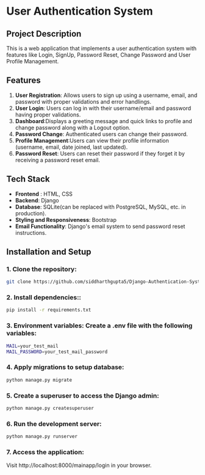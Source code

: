 # User Authentication System

## Project Description

This is a web application that implements a user authentication system with features like Login, SignUp, Password Reset, Change Password and User Profile Management.

## Features

1. **User Registration**: Allows users to sign up using a username, email, and password with proper validations and error handlings.
2. **User Login**: Users can log in with their username/email and password having proper validations.
3. **Dashboard**:Displays a greeting message and quick links to profile and change password along with a Logout option.
4. **Password Change**: Authenticated users can change their password.
5. **Profile Management**:Users can view their profile information (username, email, date joined, last updated).
6. **Password Reset**: Users can reset their password if they forget it by receiving a password reset email.


## Tech Stack

- **Frontend** : HTML, CSS
- **Backend**: Django
- **Database**: SQLite(can be replaced with PostgreSQL, MySQL, etc. in production).
- **Styling and Responsiveness**: Bootstrap
- **Email Functionality**: Django's email system to send password reset instructions.



## Installation and Setup

### 1. Clone the repository:

```bash
git clone https://github.com/siddharthgupta5/Django-Authentication-System.git
```

### 2. Install dependencies::

```bash
pip install -r requirements.txt
```

### 3. Environment variables: Create a .env file with the following variables:

```bash
MAIL=your_test_mail
MAIL_PASSWORD=your_test_mail_password
```

### 4. Apply migrations to setup database:

```bash
python manage.py migrate
```

### 5. Create a superuser to access the Django admin:

```bash
python manage.py createsuperuser
```

### 6. Run the development server:

```bash
python manage.py runserver
```

### 7. Access the application: 

Visit http://localhost:8000/mainapp/login in your browser.

